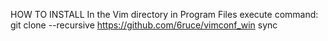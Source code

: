 HOW TO INSTALL
In the Vim directory in Program Files execute command:
	git clone --recursive https://github.com/6ruce/vimconf_win sync
